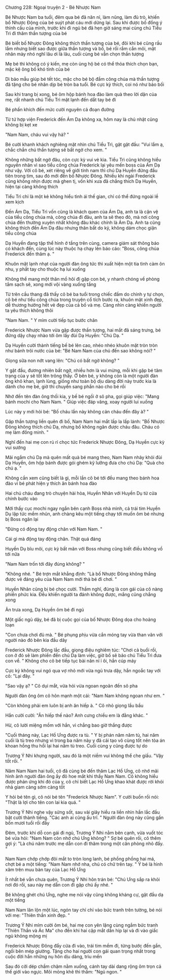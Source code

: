 




Chương 228: Ngoại truyện 2 - Bé Nhược Nam


Bé Nhược Nam ba tuổi, đêm qua bé đã năn nỉ, làm nũng, làm đủ trò, khiến bố Nhược Động của bé suýt phát cáu mới dừng lại. Sau khi được bố đồng ý thỉnh cầu của mình, trước khi đi ngủ bé đã hẹn giờ sáng mai cùng chú Tiểu Trì đi thăm thần tượng của bé

Bé biết bố Nhược Đông không thích thần tượng của bé, đôi khi bé cũng rầu lắm nhưng biết sao được giữa thần tượng và bố, bé rối rắm cắn môi, mặt nhăn mày nhó nghĩ lâu ơi là lâu, cuối cùng bé vẫn chọn thần tượng

Mẹ bé thì không có ý kiến, mẹ còn ủng hộ bé có thể thỏa thích chọn bạn, mặc kệ ông bố khó tính của bé

Dì bảo mẫu giúp bé tết tóc, mặc cho bé bộ đầm công chúa mà thần tượng đã tặng cho bé nhân dịp bé tròn ba tuổi. Bé cực kỳ thích, coi nó như bảo bối

Sau khi trang bị xong, bé ôm hộp bánh hoa đào làm quà theo lời dặn của mẹ, rất nhanh chú Tiểu Trì mặt lạnh đến dắt tay bé đi

Bé phấn khích đến mức cười nguyên cả đoạn đường

Từ tứ hợp viện Frederick đến Ám Dạ không xa, hôm nay là chủ nhật cũng không bị kẹt xe

"Nam Nam, cháu vui vậy hả? "

Bé cười khanh khách nghiêng mặt nhìn chú Tiểu Trì, gật gật đầu: "Vui lắm ạ, chắc chắn chú thần tượng sẽ bất ngờ cho xem. "

Không những bất ngờ đâu, còn cực kỳ vui vẻ kìa. Tiểu Trì cũng không hiểu nguyên nhân vì sao tiểu công chúa Frederick lại yêu mến boss của Ám Dạ như vậy. Với cô bé, xét riêng về giới tính nam thì chú Dạ Huyền đứng đầu tiên trong tim, sau đó mới đến bố Nhược Đông. Nhiều khi ngài Frederick cũng không nhịn được mà ghen tị, vốn khi xưa đã chẳng thích Dạ Huyền, hiện tại càng không thích

Tiểu Trì chỉ là một kẻ không hiểu tình ái thế gian, chỉ có thể đứng ngoài lề xem kịch

Đến Ám Dạ, Tiểu Trì vốn cũng là khách quen của Ám Dạ, anh ta là cận vệ của tiểu công chúa mà, công chúa đi đâu, anh ta sẽ theo đó, mà nơi công chúa đến thường xuyên nhất không đâu khác chính là Ám Dạ. Anh ta cũng không thích đến Ám Dạ đâu nhưng thân bất do kỷ, không dám chọc giận tiểu công chúa

Dạ Huyền đang tập thể hình ở tầng trên cùng, camera giám sát thông báo có khách đến, cùng lúc này thuộc hạ chạy lên báo cáo: "Boss, công chúa Frederick đến thăm ạ. "

Khuôn mặt lạnh nhạt của người đàn ông tức thì xuất hiện một tia tình cảm ôn nhu, y phất tay cho thuộc hạ lui xuống

Không thể mang một thân mồ hôi đi gặp con bé, y nhanh chóng về phòng tắm sạch sẽ, xong mới vội vàng xuống tầng

Từ trên cầu thang đã thấy cô bé ba tuổi trong chiếc đầm do chính y tự chọn, cô bé như tiểu công chúa trong truyện cổ tích bước ra, khuôn mặt xinh đẹp, dễ thương hưởng hết vẻ đẹp của cả bố và mẹ. Càng nhìn càng khiến người ta yêu thích không thôi

"Nam Nam. " Y mỉm cười tiếp tục bước chân

Frederick Nhược Nam vừa gặp được thần tượng, hai mắt đã sáng trưng, bé đứng dậy chạy nhào tới ôm lấy đùi Dạ Huyền: "Chú Dạ. "

Dạ Huyền cười thành tiếng bế bé lên cao, nhéo nhéo khuôn mặt tròn tròn như bánh trôi nước của bé: "Bé Nam Nam của chú đến sao không nói? "

Giọng sữa non nớt vang lên: "Chú có bất ngờ không? "

Y gật đầu, đương nhiên bất ngờ, nhiều hơn là vui mừng, mỗi khi gặp bé tâm trạng của y sẽ tốt lên trông thấy. Ở bên bé, y không còn là một người đàn ông khô khan, lạnh lùng, giống như toàn bộ dịu dàng đời này trước kia là dành cho mẹ bé, giờ thì chuyển sang phần nào cho bé rồi

Nhớ đến tên đàn ông thối kia, y bế bé ngồi ở sô pha, gọi giúp việc: "Mang bánh mochi cho Nam Nam. " Giúp việc đáp vâng, xoay người lui xuống

Lúc này y mới hỏi bé: "Bố cháu lần này không cản cháu đến đây à? "

Gặp thần tượng liền quên đi bố, Nam Nam hai mắt lấp la lấp lánh: "Bố Nhược Đông không thích chú Dạ, nhưng bố không ngăn được cháu đâu. Cháu có mẹ làm đồng minh. "

Nghĩ đến hai mẹ con rủ rỉ chọc tức Frederick Nhược Đông, Dạ Huyền cực kỳ vui sướng

Mãi ngắm chú Dạ mà quên mất quà bé mang theo, Nam Nam nhảy khỏi đùi Dạ Huyền, ôm hộp bánh được gói ghém kỹ lưỡng đưa cho chú Dạ: "Quà cho chú ạ. "

Không cần xem cũng biết là gì, mỗi lần cô bé tới đều mang theo bánh hoa đào vì bé phát hiện y thích ăn bánh hoa đào

Hai chú cháu đang trò chuyện hài hòa, Huyền Nhân với Huyền Dụ từ cửa chính bước vào

Mới thấy cục mochi ngay ngắn bên cạnh Boss nhà mình, cả trái tim Huyền Dụ lập tức mềm nhũn, anh chàng kêu một tiếng chạy tới muốn ôm bé nhưng bị Boss ngăn lại

"Đừng có động tay động chân với Nam Nam. "

Cái gì mà động tay động chân. Thật quá đáng

Huyền Dụ bĩu môi, cực kỳ bất mãn với Boss nhưng cũng biết điều không vồ tới nữa

"Nam Nam trốn tới đây đúng không? "

"Không nhé. " Bé trợn mắt khẳng định: "Là bố Nhược Đông không thắng được vẻ đáng yêu của Nam Nam mới thả bé đi chơi. "

Huyền Nhân cũng bị bé chọc cười. Thầm nghĩ, đúng là con gái của cô nàng phiền phức kia. Đều khiến người ta đánh không được, mắng cũng chẳng xong

Ăn trưa xong, Dạ Huyền ôm bé đi ngủ

Một giấc ngủ dậy, bé đã bị cuộc gọi của bố Nhược Đông dọa cho hoảng loạn

"Con chưa chơi đủ mà. " Bé phụng phịu vừa cắn móng tay vừa than vãn với người nào đó bên kia đầu dây

Frederick Nhược Đông lắc đầu, giọng điệu nghiêm túc: "Chơi cả buổi rồi, con ở đó sẽ làm phiền đến chú Dạ làm việc, giờ bố sẽ bảo chú Tiểu Trì đưa con về. " Không cho cô bé tiếp tục bài năn nỉ ỉ ôi, hắn cúp máy

Cực kỳ không vui ngó qua vợ nhỏ mới vừa ngủ trưa dậy, hắn ngoắc tay với cô: "Lại đây. "

"Sao vậy ạ? " Cô dụi mắt, vừa hỏi vừa ngoan ngoãn đến sô pha

Người đàn ông ôm cô hôn mạnh một cái: "Nam Nam không ngoan như em. "

"Còn không phải em luôn bị anh ăn hiếp à. " Cô nhỏ giọng lầu bầu

Hắn cười cười: "Ăn hiếp thế nào? Anh cưng chiều em là đằng khác. "

Hừ, cô lười miệng mồm với hắn, vì chẳng bao giờ thắng được

"Cuối tháng này, Lạc Hồ Ưng được ra tù. " Y bị phán năm năm tù, hai năm cuối là tù treo nhưng vì trong ba năm này y đã cải tạo vô cùng tốt nên tòa án khoan hồng thu hồi lại hai năm tù treo. Cuối cùng y cũng được tự do

Trương Ý Nhi khựng người, sau đó là một niềm vui không thể che giấu. "Vậy tốt rồi. "

Năm Nam Nam hai tuổi, cô đã cùng bé đến thăm Lạc Hồ Ưng, cô nhớ mãi hình ảnh người đàn ông ấy đỏ hoe mắt khi thấy Nam Nam. Cô không hiểu được phản ứng khi đó của y, cô chỉ biết Lạc Hồ Ưng khao khát được rời khỏi nhà giam càng sớm càng tốt

Y hỏi bé tên gì, cô nói bé tên "Frederick Nhược Nam". Y cười buồn rồi nói: "Thật là lợi cho tên con lai kia quá. "

Trương Ý Nhi nghe vậy sửng sốt, sau vài giây hiểu ra liền nhìn hắn lắc đầu bật cười thành tiếng. "Các anh ai cũng ấu trĩ. " Người đàn ông này cũng gần bốn mươi tuổi rồi đấy

Đêm, trước khi dỗ con gái đi ngủ, Trương Ý Nhi nằm bên cạnh, vừa vuốt tóc bé vừa hỏi: "Nam Nam còn nhớ chú Ưng không? " Sợ bé quên rồi, cô thêm gợi ý: "Là chú năm trước mẹ dẫn con đi thăm trong một căn phòng nhỏ đấy. "

Nam Nam chớp chớp đôi mắt to tròn long lanh, bé phồng phồng hai má, chợt bé a một tiếng: "Nam Nam nhớ nha, chú có chữ trên tay. " Ý bé là hình xăm trên muu bàn tay của Lạc Hồ Ưng

Ít nhất bé vẫn chưa quên, Trương Ý Nhi hôn trán bé: "Chú Ưng sắp ra khỏi nơi đó rồi, sau này mẹ dẫn con đi gặp chú ấy nhé. "

Bé không ghét chú Ưng, nghe mẹ nói vậy cũng không kháng cự, gật đầu dạ một tiếng

Nam Nam lăn lộn một lúc, ngón tay chỉ chỉ vào bức tranh trên tường, bé nói với mẹ: "Thiên thần xinh đẹp. "

Trương Ý Nhi mỉm cười ôm bé, hai mẹ con yên lặng cùng ngắm bức tranh "Thiên Thần và Ác Ma" cho đến khi hai cặp mắt dần híp lại và đi vào giấc ngủ không mộng mị

Frederick Nhược Đông đẩy cửa đi vào, trái tim mềm đi, từng bước đến gần, ngồi bên mép giường. Tặng cho hai người con gái quan trọng nhất trong cuộc đời hắn những nụ hôn dịu dàng, trìu mến

Sau đó cởi dép chầm chậm nằm xuống, cánh tay dài dang rộng ôm trọn cả thế giới vào ngực. Môi mỏng khẽ thì thầm: "Ngủ ngon. "




